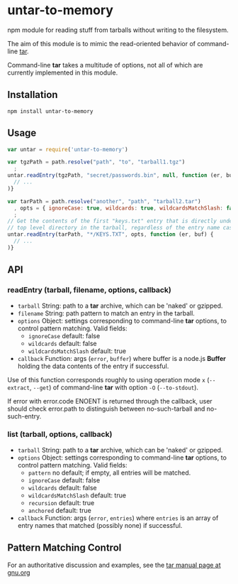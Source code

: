 # untar-to-memory
npm module for reading stuff from tarballs without writing to the filesystem.

The aim of this module is to mimic the read-oriented behavior of command-line
[tar](http://www.gnu.org/software/tar/manual/tar.html).

Command-line **tar** takes a multitude of options, not all of which are currently
implemented in this module.

## Installation

    npm install untar-to-memory

## Usage

```js
var untar = require('untar-to-memory')

var tgzPath = path.resolve("path", "to", "tarball1.tgz")
  ;
untar.readEntry(tgzPath, "secret/passwords.bin", null, function (er, buf) {
  // ...
)}

var tarPath = path.resolve("another", "path", "tarball2.tar")
  , opts = { ignoreCase: true, wildcards: true, wildcardsMatchSlash: false }
  ;
// Get the contents of the first "keys.txt" entry that is directly under a
// top level directory in the tarball, regardless of the entry name case:
untar.readEntry(tarPath, "*/KEYS.TXT", opts, function (er, buf) {
  // ...
)}

```

## API

### readEntry (tarball, filename, options, callback)

* `tarball` String: path to a **tar** archive, which can be 'naked' or gzipped.
* `filename` String: path pattern to match an entry in the tarball.
* `options` Object: settings corresponding to command-line **tar** options,
  to control pattern matching. Valid fields:
  + `ignoreCase` default: false
  + `wildcards` default: false
  + `wildcardsMatchSlash` default: true
* `callback` Function: args (`error`, `buffer`) where buffer is a node.js **Buffer**
  holding the data contents of the entry if successful.

Use of this function corresponds roughly to using operation mode `x`
(`--extract`, `--get`) of command-line **tar** with option `-O` (`--to-stdout`).

If error with error.code ENOENT is returned through the callback, user should
check error.path to distinguish between no-such-tarball and no-such-entry.

### list (tarball, options, callback)

* `tarball` String: path to a **tar** archive, which can be 'naked' or gzipped.
* `options` Object: settings corresponding to command-line **tar** options,
  to control pattern matching. Valid fields:
  + `pattern` no default; if empty, all entries will be matched.
  + `ignoreCase` default: false
  + `wildcards` default: false
  + `wildcardsMatchSlash` default: true
  + `recursion` default: true
  + `anchored` default: true
* `callback` Function: args (`error`, `entries`) where `entries` is an array of
  entry names that matched (possibly none) if successful.

## Pattern Matching Control

For an authoritative discussion and examples, see the
[tar manual page at gnu.org](https://www.gnu.org/software/tar/manual/html_node/controlling-pattern_002dmatching.html)

